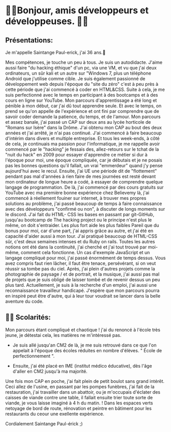 # 🔸🔹Bonjour, amis développeurs et développeuses. 🔸🔹

## Présentations:

<p>Je m'appelle Saintange Paul-erick, j'ai 36 ans.🙂<p/>

<p>Mes compétences, je touche un peu à tous. Je suis un autodidacte.
 J'aime aussi faire "du hacking éthique" d'un pc, via une VM, et vu que j'ai deux ordinateurs, un sûr kali et un autre sur "Windows 7, plus un téléphone Android que j'utilise comme cible. Je suis également passionné de développement web depuis l'époque du "site du zéro" c'est à peu près à cette période que j'ai commencé à coder en HTML&CSS. Suite à cela, je me suis perfectionné avec le temps en participant à des bootcamps et à des cours en ligne sur YouTube. Mon parcours d'apprentissage a été long et pénible à mon début, car j'ai dû tout apprendre seule. Et avec le temps, on prend se qu'on appelle de l'expérience et ont fini par comprendre que de savoir coder demande la patience, du temps, et de l'amour. Mon parcours et assez banale, j'ai passé un CAP sur deux ans au lycée horticole de "Romans sur Isère" dans la Drôme. J'ai obtenu mon CAP au bout des deux années et j'ai arrêté, je n'ai pas continué. J'ai commencé à faire beaucoup d'intérim dans divers et multiple entreprise. Et tous les week-ends, à côté de cela, je continuais ma passion pour l'informatique, je me rappelle avoir commencé par le "hacking" je fessais des, allez-retours sur le tchat de la "nuit du hack" en 2009 pour essayer d'apprendre ce métier si dur à l'époque pour moi, une époque compliquée, car je débutais et je ne posais pas les bonnes questions qu'il fallait, un vrai "emmerdeur" quand j'y pense aujourd'hui avec le recul. Ensuite, j'ai UE une période dit de "flottement" pendant pas mal d'années à rien faire de mes journées est resté devant mon ordinateur de longue heure a codé, à essayer de comprendre quelque langage de programmation. De là, j'ai commencé par des cours gratuits sur YouTube avec ma première bonne expérience chez Believemy là, j'ai commencé à réellement fouiner sur internet, à trouver mes propres solutions au problème, j'ai passé beaucoup de temps à faire connaissance avec des développeurs "confirmé ou non", à discuter de longs moments sur le discord. J'ai fait du HTML- CSS les bases en passant par git-GitHub, jusqu'au bootcamp de The hacking project ou le principe n'est plus le même, on doit s'entraider. Les plus fort aide les plus faibles Pareil que du bonus pour moi, car d'une part, j'ai appris grâce au autre, et j'ai été en capacité d'aider aussi à mon tour. J'ai pratiqué beaucoup de HTML-CSS sûr, c'est deux semaines intenses et du Ruby on rails.
Toutes les autres notions ont été dans la continuité, j'ai cherché et j'ai tout trouvé par moi-même, comment cela fonctionne. Un cas d'exemple JavaScript et un langage compliqué pour moi, j'ai passé énormément de temps dessus. Vous avez compris faut rien lâcher, il faut être tenace, persévérant, si on veut réussir sa tombe pas du ciel. Après, j'ai plein d'autres projets comme la photographie de paysage / et de portrait, et la musique, j'ai aussi pas mal de projets que je suis obligé de laisser tombé et de revenir dessus un peu plus tard. Actuellement, je suis à la recherche d'un emploi, j'ai aussi une reconnaissance travailleur handicapé. J'espère que mon parcours pourra en inspiré peut être d'autre, qui à leur tour voudrait se lancer dans la belle aventure du code. 


## 👨‍🎓 Scolarités:

Mon parcours étant compliqué et chaotique ! j'ai du renoncé à l'école très jeune, je détestai cela, les matières ne m'intéressé pas.

- Je suis allé jusqu'an CM2 de là, je me suis retrouvé dans ce que l'on appelait à l'époque des écoles réduites en nombre d'élèves. " École de perfectionnement ". 

- Ensuite, j'ai été placé en IME (institut médico éducative), dès l'âge d'aller en CM2 jusqu'à ma majorité.
 

 Une fois mon CAP en poche, j'ai fait plein de petit boulot sans grand intérêt. Ceci allez de l'usine, en passant par les pompes funèbres, j'ai fait de la restauration, j'ai travailler dans un abattoir, ou je m'occupais d'éclater des caisses de viande contre une table,  il fallait ensuite trier toute sorte de viande, je vous laisse imaginé à 4 h du matin. ! Dans les espaces verts netoyage de bord de route, rénovation et peintre en bâtiment pour les restaurants du ceour une exellente expèrience.

Cordialement Saintange Paul-érick ;)

